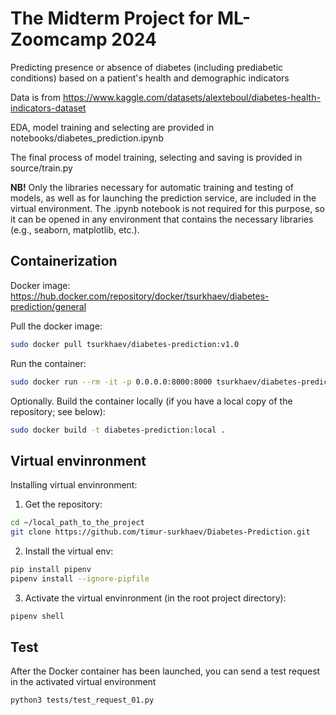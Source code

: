 # The Midterm Project for ML-Zoomcamp 2024

Predicting presence or absence of diabetes (including prediabetic conditions) based on a patient's health and demographic indicators

Data is from https://www.kaggle.com/datasets/alexteboul/diabetes-health-indicators-dataset

EDA, model training and selecting are provided in notebooks/diabetes_prediction.ipynb

The final process of model training, selecting and saving is provided in source/train.py

<b>NB!</b> Only the libraries necessary for automatic training and testing of models, as well as for launching the prediction service, are included in the virtual environment. The .ipynb notebook is not required for this purpose, so it can be opened in any environment that contains the necessary libraries (e.g., seaborn, matplotlib, etc.).


## Containerization

Docker image: https://hub.docker.com/repository/docker/tsurkhaev/diabetes-prediction/general

Pull the docker image: 
```bash
sudo docker pull tsurkhaev/diabetes-prediction:v1.0
```

Run the container: 
```bash
sudo docker run --rm -it -p 0.0.0.0:8000:8000 tsurkhaev/diabetes-prediction:v1.0
```

Optionally. Build the container locally (if you have a local copy of the repository; see below): 
```bash
sudo docker build -t diabetes-prediction:local .
```

## Virtual envinronment

Installing virtual envinronment:

1. Get the repository:
```bash
cd ~/local_path_to_the_project
git clone https://github.com/timur-surkhaev/Diabetes-Prediction.git
```

2. Install the virtual env:
```bash
pip install pipenv
pipenv install --ignore-pipfile
```

3. Activate the virtual envinronment (in the root project directory):
```bash
pipenv shell
```

## Test

After the Docker container has been launched, you can send a test request in the activated virtual environment
```bash
python3 tests/test_request_01.py
```

